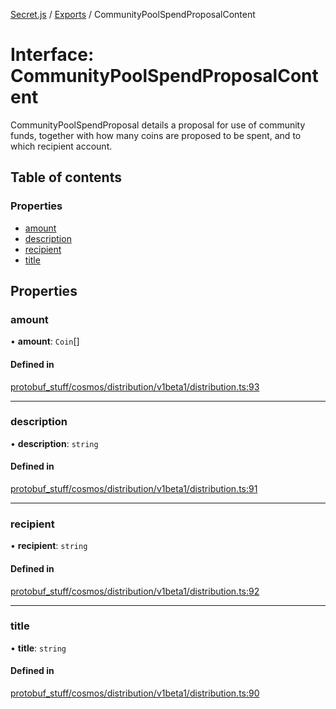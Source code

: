 [Secret.js](../README.md) / [Exports](../modules.md) / CommunityPoolSpendProposalContent

# Interface: CommunityPoolSpendProposalContent

CommunityPoolSpendProposal details a proposal for use of community funds,
together with how many coins are proposed to be spent, and to which
recipient account.

## Table of contents

### Properties

- [amount](CommunityPoolSpendProposalContent.md#amount)
- [description](CommunityPoolSpendProposalContent.md#description)
- [recipient](CommunityPoolSpendProposalContent.md#recipient)
- [title](CommunityPoolSpendProposalContent.md#title)

## Properties

### amount

• **amount**: `Coin`[]

#### Defined in

[protobuf_stuff/cosmos/distribution/v1beta1/distribution.ts:93](https://github.com/scrtlabs/secret.js/blob/839fe3d/src/protobuf_stuff/cosmos/distribution/v1beta1/distribution.ts#L93)

___

### description

• **description**: `string`

#### Defined in

[protobuf_stuff/cosmos/distribution/v1beta1/distribution.ts:91](https://github.com/scrtlabs/secret.js/blob/839fe3d/src/protobuf_stuff/cosmos/distribution/v1beta1/distribution.ts#L91)

___

### recipient

• **recipient**: `string`

#### Defined in

[protobuf_stuff/cosmos/distribution/v1beta1/distribution.ts:92](https://github.com/scrtlabs/secret.js/blob/839fe3d/src/protobuf_stuff/cosmos/distribution/v1beta1/distribution.ts#L92)

___

### title

• **title**: `string`

#### Defined in

[protobuf_stuff/cosmos/distribution/v1beta1/distribution.ts:90](https://github.com/scrtlabs/secret.js/blob/839fe3d/src/protobuf_stuff/cosmos/distribution/v1beta1/distribution.ts#L90)
